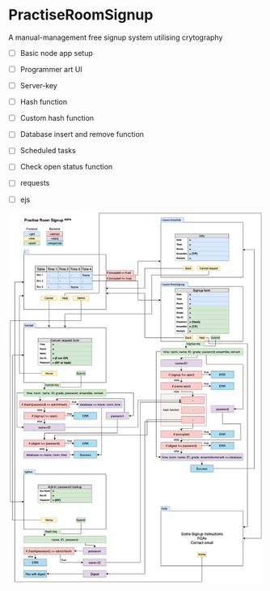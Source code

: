 # PractiseRoomSignup
A manual-management free signup system utilising crytography

- [ ] Basic node app setup
- [ ] Programmer art UI
- [ ] Server-key
- [ ] Hash function
- [ ] Custom hash function
- [ ] Database insert and remove function
- [ ] Scheduled tasks
- [ ] Check open status function
- [ ] requests
- [ ] ejs


![Flow](/PractiseRoomSignupAlphaFlow.png)
